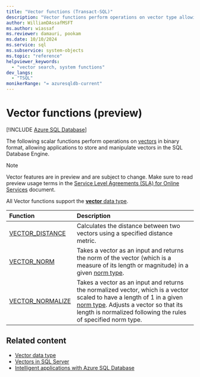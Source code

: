 ```yaml
---
title: "Vector functions (Transact-SQL)"
description: "Vector functions perform operations on vector type allowing applications to store and manipulate vectors in SQL Server."
author: WilliamDAssafMSFT
ms.author: wiassaf
ms.reviewer: damauri, pookam
ms.date: 10/10/2024
ms.service: sql
ms.subservice: system-objects
ms.topic: "reference"
helpviewer_keywords:
  - "vector search, system functions"
dev_langs:
  - "TSQL"
monikerRange: "= azuresqldb-current"
---
```


# Vector functions (preview)

[!INCLUDE [Azure SQL Database](../../includes/applies-to-version/asdb.md)]

The following scalar functions perform operations on [vectors](../../relational-databases/vectors/vectors-sql-server.md) in binary format, allowing applications to store and manipulate vectors in the SQL Database Engine.

> [!NOTE]
> Vector features are in preview and are subject to change. Make sure to read preview usage terms in the [Service Level Agreements (SLA) for Online Services](https://www.microsoft.com/licensing/docs/view/Service-Level-Agreements-SLA-for-Online-Services) document.

All Vector functions support the [**vector** data type](../../t-sql/data-types/vector-data-type.md).

|**Function**|**Description**|
|:--|:--|
| [VECTOR_DISTANCE](vector-distance-transact-sql.md) | Calculates the distance between two vectors using a specified distance metric. |
| [VECTOR_NORM](vector-norm-transact-sql.md) | Takes a vector as an input and returns the norm of the vector (which is a measure of its length or magnitude) in a given [norm type](https://mathworld.wolfram.com/VectorNorm.html). |
| [VECTOR_NORMALIZE](vector-normalize-transact-sql.md) | Takes a vector as an input and returns the normalized vector, which is a vector scaled to have a length of 1 in a given [norm type](https://mathworld.wolfram.com/VectorNorm.html). Adjusts a vector so that its length is normalized following the rules of specified norm type.|

## Related content

- [Vector data type](../data-types/vector-data-type.md)
- [Vectors in SQL Server](../../relational-databases/vectors/vectors-sql-server.md)
- [Intelligent applications with Azure SQL Database](/azure/azure-sql/database/ai-artificial-intelligence-intelligent-applications)
